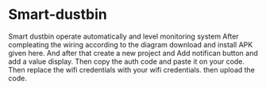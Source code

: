 # Smart-dustbin
Smart dustbin operate automatically and level monitoring system
After compleating the wiring according to the diagram download and install APK given here. And after that create a new project and Add notifican button and add a value display. Then copy the auth code and paste it on your code. Then replace the wifi credentials with your wifi credentials. then upload the code.
